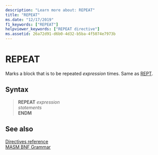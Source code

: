 ```yaml
---
description: "Learn more about: REPEAT"
title: "REPEAT"
ms.date: "12/17/2019"
f1_keywords: ["REPEAT"]
helpviewer_keywords: ["REPEAT directive"]
ms.assetid: 26a72d91-d6b0-4d32-b5ba-4f5074e7973b
---
```

# REPEAT

Marks a block that is to be repeated *expression* times. Same as [REPT](rept.md).

## Syntax

> **REPEAT** *expression*\
> *statements*\
> **ENDM**

## See also

[Directives reference](directives-reference.md)\
[MASM BNF Grammar](masm-bnf-grammar.md)
